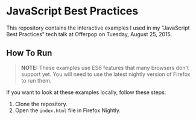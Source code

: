 # JavaScript Best Practices

This repository contains the interactive examples I used
in my "JavaScript Best Practices" tech talk at Offerpop
on Tuesday, August 25, 2015.

## How To Run

> **NOTE:**
> These examples use ES6 features that many browsers don't support yet.
> You will need to use the latest nightly version of Firefox to run them.

If you want to look at these examples locally,
follow these steps:

1. Clone the repository.
2. Open the `index.html` file in Firefox Nightly.

